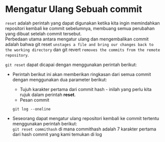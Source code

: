 # Mengatur Ulang Sebuah commit

`reset` adalah perintah yang dapat digunakan ketika kita ingin memindahkan repositori kembali ke commit sebelumnya, membuang semua perubahan yang dibuat setelah commit tersebut.<br/>
Perbedaan utama antara mengatur ulang dan mengembalikan commit adalah bahwa git reset `unstages a file and bring our changes back to the working directory`
dan git revert `removes the commits from the remote repository`. <br/>

`git reset` dapat dicapai dengan menggunakan perintah berikut:

- Perintah berikut ini akan memberikan ringkasan dari semua commit dengan menggunakan dua parameter berikut:

  - Tujuh karakter pertama dari commit hash - inilah yang perlu kita rujuk dalam perintah **reset**.
  - Pesan commit

  ```
  git log --oneline
  ```

- Seseorang dapat mengatur ulang repositori kembali ke commit tertentu menggunakan perintah berikut: <br />
  `git reset commithash`
  di mana commithash adalah 7 karakter pertama dari hash commit yang kami temukan di log
